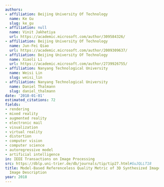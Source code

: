 ```yaml
---
authors:
- affiliation: Beijing University Of Technology
  name: Ke Gu
  slug: ke_gu
- affiliation: null
  name: Vinit Jakhetiya
  url: https://academic.microsoft.com/author/309584326/
- affiliation: Beijing University Of Technology
  name: Jun-Fei Qiao
  url: https://academic.microsoft.com/author/2009309637/
- affiliation: Beijing University Of Technology
  name: Xiaoli Li
  url: https://academic.microsoft.com/author/2739926755/
- affiliation: Nanyang Technological University
  name: Weisi Lin
  slug: weisi_lin
- affiliation: Nanyang Technological University
  name: Daniel Thalmann
  slug: daniel_thalmann
date: '2018-01-01'
estimated_citations: 72
fields:
- rendering
- mixed reality
- augmented reality
- electronic mail
- visualization
- virtual reality
- distortion
- computer vision
- computer science
- autoregressive model
- artificial intelligence
in: IEEE Transactions on Image Processing
src: https://dblp.uni-trier.de/db/journals/tip/tip27.html#GuJQLLT18
title: Model-Based Referenceless Quality Metric of 3D Synthesized Images Using Local
  Image Description
year: 2018
---
```

